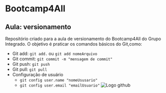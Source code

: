# Bootcamp4All

## Aula: versionamento

Repositório criado para a aula de versionamento do Bootcamp4All do Grupo Integrado.
O objetivo é praticar os comandos básicos do Git,como:

- Git add: `git add.` ou `git add nomeArquivo`
- Git commit: `git commit -m "mensagem de commit"`
- Git push: `git push`
- Git pull: `git pull`
- Configuração de usuário
  - `git config user.name "nomeUsusario"`
  - `git config user.email "emailUsuario"`
![Logo github](https://logos-world.net/wp-content/uploads/2020/11/GitHub-Logo.png)
